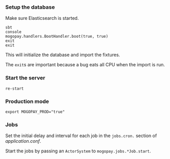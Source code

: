 ### Setup the database
Make sure Elasticsearch is started.

    sbt
    console
    mogopay.handlers.BootHandler.boot(true, true)
    exit
    exit

This will initialize the database and import the fixtures.

The `exit`s are important because a bug eats all CPU when the import is run.

### Start the server

    re-start

### Production mode

    export MOGOPAY_PROD="true"

### Jobs
Set the initial delay and interval for each job in the `jobs.cron.` section of *application.conf*.

Start the jobs by passing an `ActorSystem` to `mogopay.jobs.*Job.start`.
